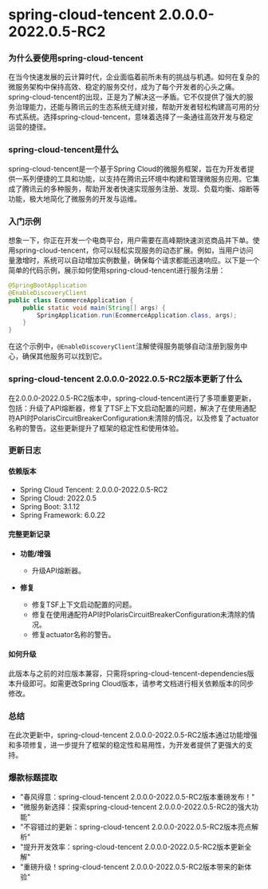 # spring-cloud-tencent 2.0.0.0-2022.0.5-RC2
### 为什么要使用spring-cloud-tencent

在当今快速发展的云计算时代，企业面临着前所未有的挑战与机遇。如何在复杂的微服务架构中保持高效、稳定的服务交付，成为了每个开发者的心头之痛。spring-cloud-tencent的出现，正是为了解决这一矛盾。它不仅提供了强大的服务治理能力，还能与腾讯云的生态系统无缝对接，帮助开发者轻松构建高可用的分布式系统。选择spring-cloud-tencent，意味着选择了一条通往高效开发与稳定运营的捷径。

### spring-cloud-tencent是什么

spring-cloud-tencent是一个基于Spring Cloud的微服务框架，旨在为开发者提供一系列便捷的工具和功能，以支持在腾讯云环境中构建和管理微服务应用。它集成了腾讯云的多种服务，帮助开发者快速实现服务注册、发现、负载均衡、熔断等功能，极大地简化了微服务的开发与运维。

### 入门示例

想象一下，你正在开发一个电商平台，用户需要在高峰期快速浏览商品并下单。使用spring-cloud-tencent，你可以轻松实现服务的动态扩展。例如，当用户访问量激增时，系统可以自动增加实例数量，确保每个请求都能迅速响应。以下是一个简单的代码示例，展示如何使用spring-cloud-tencent进行服务注册：

```java
@SpringBootApplication
@EnableDiscoveryClient
public class EcommerceApplication {
    public static void main(String[] args) {
        SpringApplication.run(EcommerceApplication.class, args);
    }
}
```

在这个示例中，`@EnableDiscoveryClient`注解使得服务能够自动注册到服务中心，确保其他服务可以找到它。

### spring-cloud-tencent 2.0.0.0-2022.0.5-RC2版本更新了什么

在2.0.0.0-2022.0.5-RC2版本中，spring-cloud-tencent进行了多项重要更新，包括：升级了API熔断器，修复了TSF上下文启动配置的问题，解决了在使用通配符API时PolarisCircuitBreakerConfiguration未清除的情况，以及修复了actuator名称的警告。这些更新提升了框架的稳定性和使用体验。

### 更新日志

#### 依赖版本
- Spring Cloud Tencent: 2.0.0.0-2022.0.5-RC2
- Spring Cloud: 2022.0.5
- Spring Boot: 3.1.12
- Spring Framework: 6.0.22

#### 完整更新记录
- **功能/增强**
  - 升级API熔断器。

- **修复**
  - 修复TSF上下文启动配置的问题。
  - 修复在使用通配符API时PolarisCircuitBreakerConfiguration未清除的情况。
  - 修复actuator名称的警告。

#### 如何升级
此版本与之前的对应版本兼容，只需将spring-cloud-tencent-dependencies版本升级即可。如需更改Spring Cloud版本，请参考文档进行相关依赖版本的同步修改。

### 总结

在此次更新中，spring-cloud-tencent 2.0.0.0-2022.0.5-RC2版本通过功能增强和多项修复，进一步提升了框架的稳定性和易用性，为开发者提供了更强大的支持。

### 爆款标题提取

- "春风得意：spring-cloud-tencent 2.0.0.0-2022.0.5-RC2版本重磅发布！"
- "微服务新选择：探索spring-cloud-tencent 2.0.0.0-2022.0.5-RC2的强大功能"
- "不容错过的更新：spring-cloud-tencent 2.0.0.0-2022.0.5-RC2版本亮点解析"
- "提升开发效率：spring-cloud-tencent 2.0.0.0-2022.0.5-RC2版本更新全解"
- "重磅升级！spring-cloud-tencent 2.0.0.0-2022.0.5-RC2版本带来的新体验"